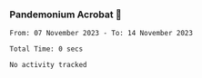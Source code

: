 ### Pandemonium Acrobat 🤸

<!--START_SECTION:waka-->

```all_time
From: 07 November 2023 - To: 14 November 2023

Total Time: 0 secs

No activity tracked
```

<!--END_SECTION:waka-->
